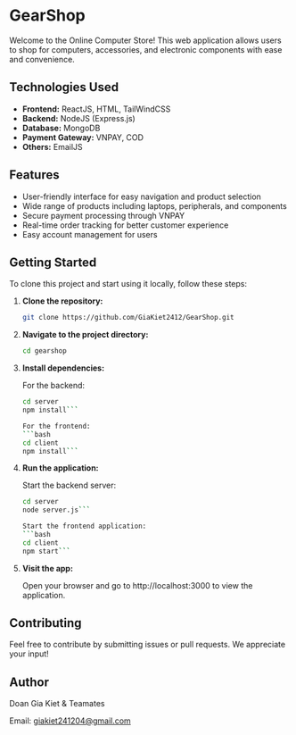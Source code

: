 # GearShop

Welcome to the Online Computer Store! This web application allows users to shop for computers, accessories, and electronic components with ease and convenience.

## Technologies Used

- **Frontend:** ReactJS, HTML, TailWindCSS
- **Backend:** NodeJS (Express.js)
- **Database:** MongoDB
- **Payment Gateway:** VNPAY, COD
- **Others:** EmailJS

## Features

- User-friendly interface for easy navigation and product selection
- Wide range of products including laptops, peripherals, and components
- Secure payment processing through VNPAY
- Real-time order tracking for better customer experience
- Easy account management for users

## Getting Started

To clone this project and start using it locally, follow these steps:

1. **Clone the repository:**
   ```bash
   git clone https://github.com/GiaKiet2412/GearShop.git

2. **Navigate to the project directory:**
   ```bash
   cd gearshop
   
3. **Install dependencies:**

   For the backend:
      ```bash
      cd server
      npm install```

   For the frontend:
      ```bash
      cd client
      npm install```

4. **Run the application:**

   Start the backend server:
      ```bash
      cd server
      node server.js```

   Start the frontend application:
      ```bash
      cd client
      npm start```
   
5. **Visit the app:**

   Open your browser and go to http://localhost:3000 to view the application.

## Contributing

Feel free to contribute by submitting issues or pull requests. We appreciate your input!

## Author

Doan Gia Kiet & Teamates

Email: giakiet241204@gmail.com
